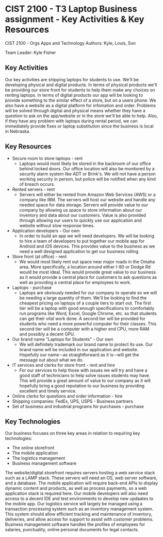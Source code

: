 # CIST 2100 - T3 Laptop Business assignment - Key Activities & Key Resources
CIST 2100 - Orgs Apps and Technology
Authors: Kyle, Louis, Son

Team Leader: Kyle Fisher

## Key Activities

Our key activities are shipping laptops for students to use. We'll be developing physical and digital products. In terms of physical products we'll be providing our store front for students to help them make any choices on renting laptops. In terms of digital products our app will be looking to provide something to the similar effect of a store, but on a users phone. We also have a website as a digital platform for infomation and order. Problems will be solved through digital and physical means whether they have a question to ask on the app/website or in the store we'll be able to help. Also, if they have any problem with laptops during rental period, we can immediately provide fixes or laptop substitution since the business is local in Nebraska.

## Key Resources

* Secure room to store laptops - rent
  * Laptops would most likely be stored in the backroom of our office behind locked doors. Our office location will also be monitored by
  a security alarm system like ADT or Brink's. We will not have a person working security in person, but police will be notified when
  any kind of breach occurs.
* Rented servers - rent
  * Servers will either be rented from Amazon Web Services (AWS) or a company like IBM. The servers will host our website and handle any
  needed space for data storage. Servers will provide value to our company by allowing us space to store information about our inventory
  and data about our customers. Value is also provided through allowing our users to quickly use our application and website without
  slow response times.
* Application developers - Our own
  * In order to build an app we will need developers. We will be looking to hire a team of developers to put together our mobile app for
  Android and iOS devices. This provides value to the business as we need a well designed application to get our business rolling. 
* Store front (at office) - rent
  * We would most likely rent out space near major roads in the Omaha area. More specifically, a location around either I-80 or Dodge Rd would be most ideal. This would provide great value to our business as it would provide a central place for customers to ask questions as well as providing a central place for employees to work. 
* Laptops - purchase
  * Laptops are obviously needed for our company to operate so we will be needing a large quantity of them. We'll be looking to find the
  cheapest pricing on laptops of a couple tiers to start out. The first tier will be a laptop with good enough specifications to
  comfortably run programs like Word, Excel, Google Chrome, etc. so that students can get their vital work done. A second tier will be
  provided for students who need a more powerful computer for their classes. This second tier will be a computer with a higher end CPU,
  more RAM and possibly a decent GPU.
* Our brand name "Laptops for Students" - Our own
  * We will definitely trademark our brand name to protect its use. Our brand name will be included in our application and website.
  Hopefully our name--as straightforward as it is--will get the message out about what we do.
* IT services and clerks for store front - rent and hire
  * For our services to help those with issues we will try and have a good staff of technicians to help solve issues students may have.
  This will provide a great amount of value to our company as it will hopefully bring a good reputation to our business by providing
  excellent and timely service.
* Online clerks for questions and order information - hire
* Shipping companies: FedEx, UPS, USPS - Business partners
* Set of business and industrial programs for purchases - purchase

## Key Technologies
Our business focuses on three key areas in relation to requiring key technologies:
* The online storefront
* The mobile application
* The logistics management
* Business management software

The website/digital storefront requires servers hosting a web service stack such as a LAMP stack. These servers will need an OS, web server software, and a database.
The mobile application will require back-end APIs to display dynamic content and products, as well as process payments, so a web application stack is required here. Our mobile developers will also need access to a decent IDE and test environments to develop new updaates to the mobile app.
Our logistics service will largely be managed using a transaction processing system such as an inventory management system. This system should allow efficient tracking and maintenance of inventory, deliveries, and allow access for support to assist with customer problems.
Business management software handles the profiles of employees for salaries, punctuality, online personal documents for legal contacts. 
